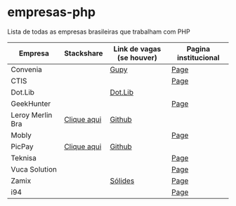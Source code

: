 # empresas-php
Lista de todas as empresas brasileiras que trabalham com PHP

| Empresa | Stackshare | Link de vagas (se houver) | Pagina institucional |
| ------- | -------- | -------- |  -------- |
| Convenia | | [Gupy](https://convenia-tech.gupy.io/) | [Page](http://convenia.com.br/) |
| CTIS | | | [Page](https://ctis.com.br/) |
| Dot.Lib | | [Dot.Lib](https://github.com/dotlib) | |
| GeekHunter | | | [Page](https://geekhunter.com.br/) |
| Leroy Merlin Bra | [Clique aqui](https://stackshare.io/leroy-merlin-brasil/website) | [Github](https://github.com/leroy-merlin-br/) | |
| Mobly | | | [Page](https://mobly.com.br/) |
| PicPay | [Clique aqui](https://stackshare.io/picpay/picpay) | [Github](https://github.com/picpay) | |
| Teknisa | | | [Page](https://www.teknisa.com/) |
| Vuca Solution | |  | [Page](https://vucasolution.com.br/) | 
| Zamix | | [Sólides](https://zamix.solides.jobs/) | [Page](https://zamix.com.br) |
| i94 | |  | [Page](https://i94.co) |

